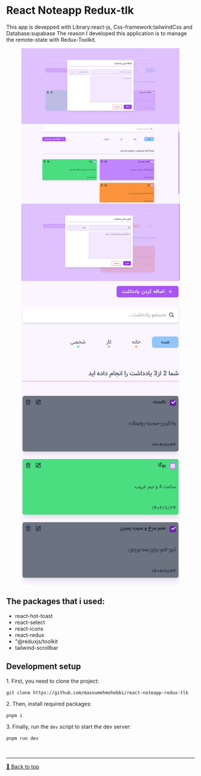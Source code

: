 # React Noteapp Redux-tlk

<span id="top">
This app is devepped with Library:react-js, Css-framework:tailwindCss and Database:supabase The reason I developed this application is to manage the remote-state with Redux-Toolkit.
</span>

<figure>
  <img src="https://github.com/masoumehmohebbi/react-noteapp-redux-tlk/blob/main/App_1.PNG"/>
  <br />
  <img src="https://github.com/masoumehmohebbi/react-noteapp-redux-tlk/blob/main/App_2.PNG"/>
   <br />
  <img src="https://github.com/masoumehmohebbi/react-noteapp-redux-tlk/blob/main/App_3.PNG"/>
  <br />
  <img src="https://github.com/masoumehmohebbi/react-noteapp-redux-tlk/blob/main/App_4.PNG"/>
</figure>

<h2>The packages that i used:</h2>
<ul>
 <li>react-hot-toast</li>
 <li>react-select</li>
 <li>react-icons</li>
 <li>react-redux</li>
 <li>"@reduxjs/toolkit</li>
 <li>tailwind-scrollbar</li>
</ul>

<h2>Development setup</h2>
<p>1. First, you need to clone the project:</p>

```
git clone https://github.com/masoumehmohebbi/react-noteapp-redux-tlk
```

<p>2. Then, install required packages:</p>

```
pnpm i
```

<p>3. Finally, run the <code>dev</code> script to start the dev server:</p>

```
pnpm run dev
```

<br><hr>
[🔼 Back to top](#top)

